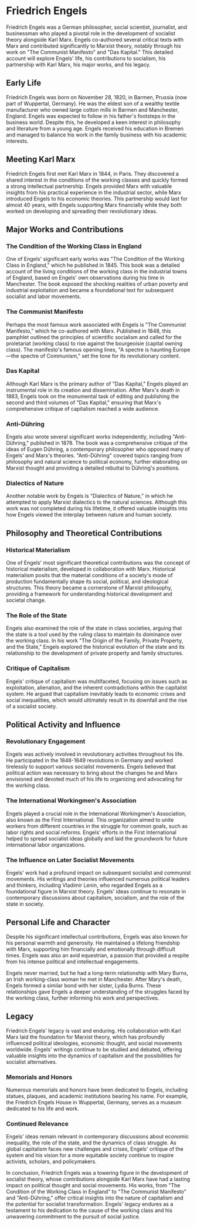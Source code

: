 # Friedrich Engels

Friedrich Engels was a German philosopher, social scientist, journalist, and businessman who played a pivotal role in the development of socialist theory alongside Karl Marx. Engels co-authored several critical texts with Marx and contributed significantly to Marxist theory, notably through his work on "The Communist Manifesto" and "Das Kapital." This detailed account will explore Engels' life, his contributions to socialism, his partnership with Karl Marx, his major works, and his legacy.

## Early Life

Friedrich Engels was born on November 28, 1820, in Barmen, Prussia (now part of Wuppertal, Germany). He was the eldest son of a wealthy textile manufacturer who owned large cotton mills in Barmen and Manchester, England. Engels was expected to follow in his father's footsteps in the business world. Despite this, he developed a keen interest in philosophy and literature from a young age. Engels received his education in Bremen and managed to balance his work in the family business with his academic interests.

## Meeting Karl Marx

Friedrich Engels first met Karl Marx in 1844, in Paris. They discovered a shared interest in the conditions of the working classes and quickly formed a strong intellectual partnership. Engels provided Marx with valuable insights from his practical experience in the industrial sector, while Marx introduced Engels to his economic theories. This partnership would last for almost 40 years, with Engels supporting Marx financially while they both worked on developing and spreading their revolutionary ideas.

## Major Works and Contributions

### The Condition of the Working Class in England

One of Engels' significant early works was "The Condition of the Working Class in England," which he published in 1845. This book was a detailed account of the living conditions of the working class in the industrial towns of England, based on Engels' own observations during his time in Manchester. The book exposed the shocking realities of urban poverty and industrial exploitation and became a foundational text for subsequent socialist and labor movements.

### The Communist Manifesto

Perhaps the most famous work associated with Engels is "The Communist Manifesto," which he co-authored with Marx. Published in 1848, this pamphlet outlined the principles of scientific socialism and called for the proletariat (working class) to rise against the bourgeoisie (capital owning class). The manifesto's famous opening lines, "A spectre is haunting Europe—the spectre of Communism," set the tone for its revolutionary content.

### Das Kapital

Although Karl Marx is the primary author of "Das Kapital," Engels played an instrumental role in its creation and dissemination. After Marx's death in 1883, Engels took on the monumental task of editing and publishing the second and third volumes of "Das Kapital," ensuring that Marx's comprehensive critique of capitalism reached a wide audience.

### Anti-Dühring

Engels also wrote several significant works independently, including "Anti-Dühring," published in 1878. The book was a comprehensive critique of the ideas of Eugen Dühring, a contemporary philosopher who opposed many of Engels' and Marx's theories. "Anti-Dühring" covered topics ranging from philosophy and natural science to political economy, further elaborating on Marxist thought and providing a detailed rebuttal to Dühring's positions.

### Dialectics of Nature

Another notable work by Engels is "Dialectics of Nature," in which he attempted to apply Marxist dialectics to the natural sciences. Although this work was not completed during his lifetime, it offered valuable insights into how Engels viewed the interplay between nature and human society.

## Philosophy and Theoretical Contributions

### Historical Materialism

One of Engels' most significant theoretical contributions was the concept of historical materialism, developed in collaboration with Marx. Historical materialism posits that the material conditions of a society's mode of production fundamentally shape its social, political, and ideological structures. This theory became a cornerstone of Marxist philosophy, providing a framework for understanding historical development and societal change.

### The Role of the State

Engels also examined the role of the state in class societies, arguing that the state is a tool used by the ruling class to maintain its dominance over the working class. In his work "The Origin of the Family, Private Property, and the State," Engels explored the historical evolution of the state and its relationship to the development of private property and family structures.

### Critique of Capitalism

Engels' critique of capitalism was multifaceted, focusing on issues such as exploitation, alienation, and the inherent contradictions within the capitalist system. He argued that capitalism inevitably leads to economic crises and social inequalities, which would ultimately result in its downfall and the rise of a socialist society.

## Political Activity and Influence

### Revolutionary Engagement

Engels was actively involved in revolutionary activities throughout his life. He participated in the 1848-1849 revolutions in Germany and worked tirelessly to support various socialist movements. Engels believed that political action was necessary to bring about the changes he and Marx envisioned and devoted much of his life to organizing and advocating for the working class.

### The International Workingmen's Association

Engels played a crucial role in the International Workingmen's Association, also known as the First International. This organization aimed to unite workers from different countries in the struggle for common goals, such as labor rights and social reforms. Engels' efforts in the First International helped to spread socialist ideas globally and laid the groundwork for future international labor organizations.

### The Influence on Later Socialist Movements

Engels' work had a profound impact on subsequent socialist and communist movements. His writings and theories influenced numerous political leaders and thinkers, including Vladimir Lenin, who regarded Engels as a foundational figure in Marxist theory. Engels' ideas continue to resonate in contemporary discussions about capitalism, socialism, and the role of the state in society.

## Personal Life and Character

Despite his significant intellectual contributions, Engels was also known for his personal warmth and generosity. He maintained a lifelong friendship with Marx, supporting him financially and emotionally through difficult times. Engels was also an avid equestrian, a passion that provided a respite from his intense political and intellectual engagements.

Engels never married, but he had a long-term relationship with Mary Burns, an Irish working-class woman he met in Manchester. After Mary's death, Engels formed a similar bond with her sister, Lydia Burns. These relationships gave Engels a deeper understanding of the struggles faced by the working class, further informing his work and perspectives.

## Legacy

Friedrich Engels' legacy is vast and enduring. His collaboration with Karl Marx laid the foundation for Marxist theory, which has profoundly influenced political ideologies, economic thought, and social movements worldwide. Engels' writings continue to be studied and debated, offering valuable insights into the dynamics of capitalism and the possibilities for socialist alternatives.

### Memorials and Honors

Numerous memorials and honors have been dedicated to Engels, including statues, plaques, and academic institutions bearing his name. For example, the Friedrich Engels House in Wuppertal, Germany, serves as a museum dedicated to his life and work.

### Continued Relevance

Engels' ideas remain relevant in contemporary discussions about economic inequality, the role of the state, and the dynamics of class struggle. As global capitalism faces new challenges and crises, Engels' critique of the system and his vision for a more equitable society continue to inspire activists, scholars, and policymakers.

In conclusion, Friedrich Engels was a towering figure in the development of socialist theory, whose contributions alongside Karl Marx have had a lasting impact on political thought and social movements. His works, from "The Condition of the Working Class in England" to "The Communist Manifesto" and "Anti-Dühring," offer critical insights into the nature of capitalism and the potential for socialist transformation. Engels' legacy endures as a testament to his dedication to the cause of the working class and his unwavering commitment to the pursuit of social justice.
